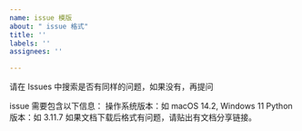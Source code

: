 ```yaml
---
name: issue 模版
about: " issue 格式"
title: ''
labels: ''
assignees: ''

---
```


请在 Issues 中搜索是否有同样的问题，如果没有，再提问

issue 需要包含以下信息：
操作系统版本：如 macOS 14.2, Windows 11
Python 版本：如 3.11.7
如果文档下载后格式有问题，请贴出有文档分享链接。
